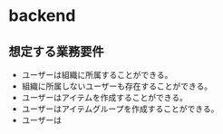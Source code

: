 # backend

## 想定する業務要件

- ユーザーは組織に所属することができる。
- 組織に所属しないユーザーも存在することができる。
- ユーザーはアイテムを作成することができる。
- ユーザーはアイテムグループを作成することができる。
- ユーザーは